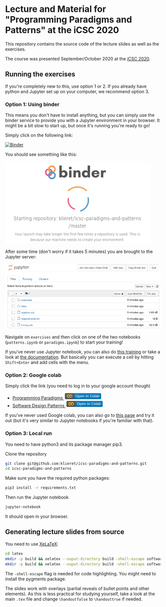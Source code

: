 # Lecture and Material for "Programming Paradigms and Patterns" at the iCSC 2020

This repository contains the source code of the lecture slides as well as the
exercises.

The course was presented September/October 2020 at the [iCSC 2020](https://indico.cern.ch/event/853710/).

## Running the exercises

If you're completely new to this, use option 1 or 2. If you already have python and Jupyter set up on your computer, we recommend option 3.

### Option 1: Using binder

This means you don't have to install anything, but you can simply use the binder service
to provide you with a Jupyter environment in your browser.
It might be a bit slow to start up, but once it's running you're ready to go!

Simply click on the following link:

[![Binder](https://mybinder.org/badge_logo.svg)](https://mybinder.org/v2/gh/klieret/icsc-paradigms-and-patterns/master)

You should see something like this:

![binder loading](readme_assets/binder_loading.png)

After some time (don't worry if it takes 5 minutes) you are brought to the Jupyter server:

![binder ready](readme_assets/binder_ready.png)

Navigate on ``exercises`` and then click on one of the two notebooks (``patterns.ipynb`` or ``paradigms.ipynb``) to start your training!

If you've never use Jupyter notebook, you can also do [this training](https://mybinder.org/v2/gh/ipython/ipython-in-depth/master?filepath=binder/Index.ipynb) or take a look at [the documentation](https://jupyter-notebook.readthedocs.io/en/stable/notebook.html). But basically you can execute a cell by hitting ``Shift+Enter`` and add cells with the menu.

### Option 2: Google colab

Simply click the link (you need to log in to your google account though)

* [Programming Paradigms ![google colab](readme_assets/colab-button.png)](https://colab.research.google.com/github/klieret/icsc-paradigms-and-patterns/blob/master/exercises/paradigms.ipynb)
* [Software Design Patterns ![google colab](readme_assets/colab-button.png)](https://colab.research.google.com/github/klieret/icsc-paradigms-and-patterns/blob/master/exercises/patterns.ipynb)

If you've never used Google colab, you can also go to [this page](https://colab.research.google.com/notebooks/intro.ipynb) and try it out (but it's very similar to Jupyter notebooks if you're familiar with that). 

### Option 3: Local run

You need to have python3 and its package manager pip3.

Clone the repository

```sh
git clone git@github.com:klieret/icsc-paradigms-and-patterns.git
cd icsc-paradigms-and-patterns
```

Make sure you have the required python packages:

```sh
pip3 install -r requirements.txt
```

Then run the Jupyter notebook

```sh
jupyter-notebook
```

It should open in your browser.

## Generating lecture slides from source

You need to use [XeLaTeX](https://en.wikipedia.org/wiki/XeTeX):

```sh
cd latex
mkdir -p build && xelatex --ouput-directory build -shell-escape software_patterns.tex
mkdir -p build && xelatex --ouput-directory build -shell-escape software_paradigms.tex
```

The ``-shell-escape`` flag is needed for code highlighting. You might need to install
the pygments package.

The slides work with overlays (partial reveals of bullet points and other elements).
As this is less practical for studying yourself, take a look at the main ``.tex`` file
and change ``\handoutfalse`` to ``\handouttrue`` if needed.

